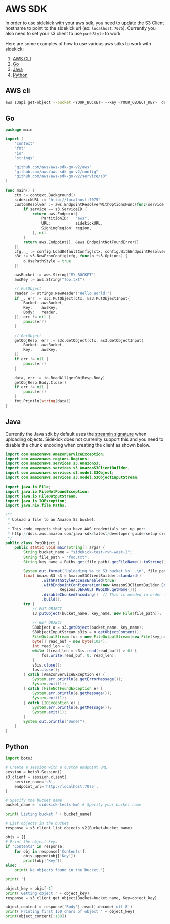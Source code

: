 # AWS SDK

In order to use sidekick with your aws sdk, you need to update the S3 Client hostname to point to the sidekick url (ex: `localhost:7075`).
Currently you also need to set your s3 client to use `pathStyle` to work.

Here are some examples of how to use various aws sdks to work with sidekick:

1. [AWS CLI](#aws-cli)
2. [Go](#go)
3. [Java](#java)
4. [Python](#python)

<a name="aws-cli"></a>

## AWS cli

```bash
aws s3api get-object --bucket <YOUR_BUCKET> --key <YOUR_OBJECT_KEY>  delete_me.csv --endpoint-url http://localhost:7075
```

<a name="go"></a>

## Go

```Go
package main

import (
	"context"
	"fmt"
	"io"
	"strings"

	"github.com/aws/aws-sdk-go-v2/aws"
	"github.com/aws/aws-sdk-go-v2/config"
	"github.com/aws/aws-sdk-go-v2/service/s3"
)

func main() {
	ctx := context.Background()
	sidekickURL := "http://localhost:7075"
	customResolver := aws.EndpointResolverWithOptionsFunc(func(service, region string, options ...interface{}) (aws.Endpoint, error) {
		if service == s3.ServiceID {
			return aws.Endpoint{
				PartitionID:   "aws",
				URL:           sidekickURL,
				SigningRegion: region,
			}, nil
		}
		return aws.Endpoint{}, &aws.EndpointNotFoundError{}
	})
	cfg, _ := config.LoadDefaultConfig(ctx, config.WithEndpointResolverWithOptions(customResolver))
	s3c := s3.NewFromConfig(cfg, func(o *s3.Options) {
		o.UsePathStyle = true
	})

	awsBucket := aws.String("MY_BUCKET")
	awsKey := aws.String("foo.txt")

	// PutObject
	reader := strings.NewReader("Hello World!")
	if _, err := s3c.PutObject(ctx, &s3.PutObjectInput{
		Bucket: awsBucket,
		Key:    awsKey,
		Body:   reader,
	}); err != nil {
		panic(err)
	}

	// GetObject
	getObjResp, err := s3c.GetObject(ctx, &s3.GetObjectInput{
		Bucket: awsBucket,
		Key:    awsKey,
	})
	if err != nil {
		panic(err)
	}

	data, err := io.ReadAll(getObjResp.Body)
	getObjResp.Body.Close()
	if err != nil {
		panic(err)
	}
	fmt.Println(string(data))
}
```

<a name="java"></a>

## Java

Currently the Java sdk by default uses the [streamin signature](https://docs.aws.amazon.com/AmazonS3/latest/API/sigv4-streaming.html) when uploading objects. Sidekick does not currenlty support this and you need to disable the chunk encoding when creating the client as shown below.

```java
import com.amazonaws.AmazonServiceException;
import com.amazonaws.regions.Regions;
import com.amazonaws.services.s3.AmazonS3;
import com.amazonaws.services.s3.AmazonS3ClientBuilder;
import com.amazonaws.services.s3.model.S3Object;
import com.amazonaws.services.s3.model.S3ObjectInputStream;

import java.io.File;
import java.io.FileNotFoundException;
import java.io.FileOutputStream;
import java.io.IOException;
import java.nio.file.Paths;

/**
 * Upload a file to an Amazon S3 bucket.
 *
 * This code expects that you have AWS credentials set up per:
 * http://docs.aws.amazon.com/java-sdk/latest/developer-guide/setup-credentials.html
 */
public class PutObject {
    public static void main(String[] args) {
        String bucket_name = "sidekick-test-rvh-west-2";
        String file_path = "foo.txt";
        String key_name = Paths.get(file_path).getFileName().toString();

        System.out.format("Uploading %s to S3 bucket %s...\n", file_path, bucket_name);
        final AmazonS3 s3 = AmazonS3ClientBuilder.standard()
                .withPathStyleAccessEnabled(true)
                .withEndpointConfiguration(new AmazonS3ClientBuilder.EndpointConfiguration("http://localhost:7075",
                        Regions.DEFAULT_REGION.getName()))
                .disableChunkedEncoding()  // This is needed in order for puObject to work
                .build();
        try {
            // PUT OBJECT
            s3.putObject(bucket_name, key_name, new File(file_path));

            // GET OBJECT
            S3Object o = s3.getObject(bucket_name, key_name);
            S3ObjectInputStream s3is = o.getObjectContent();
            FileOutputStream fos = new FileOutputStream(new File(key_name));
            byte[] read_buf = new byte[1024];
            int read_len = 0;
            while ((read_len = s3is.read(read_buf)) > 0) {
                fos.write(read_buf, 0, read_len);
            }
            s3is.close();
            fos.close();
        } catch (AmazonServiceException e) {
            System.err.println(e.getErrorMessage());
            System.exit(1);
        } catch (FileNotFoundException e) {
            System.err.println(e.getMessage());
            System.exit(1);
        } catch (IOException e) {
            System.err.println(e.getMessage());
            System.exit(1);
        }
        System.out.println("Done!");
    }
}
```

<a name="java"></a>

## Python

```python
import boto3

# Create a session with a custom endpoint URL
session = boto3.Session()
s3_client = session.client(
    service_name='s3',
    endpoint_url='http://localhost:7075',
)

# Specify the bucket name
bucket_name = 'sidekick-tests-km' # Specify your bucket name

print('Listing bucket ' + bucket_name)

# List objects in the bucket
response = s3_client.list_objects_v2(Bucket=bucket_name)

objs = []
# Print the object keys
if 'Contents' in response:
    for obj in response['Contents']:
        objs.append(obj['Key'])
        print(obj['Key'])
else:
    print('No objects found in the bucket.')

print('')

object_key = objs[-1]
print('Getting object ' + object_key)
response = s3_client.get_object(Bucket=bucket_name, Key=object_key)

object_content = response['Body'].read().decode('utf-8')
print('Printing first 150 chars of object ' + object_key)
print(object_content[:150])
```
